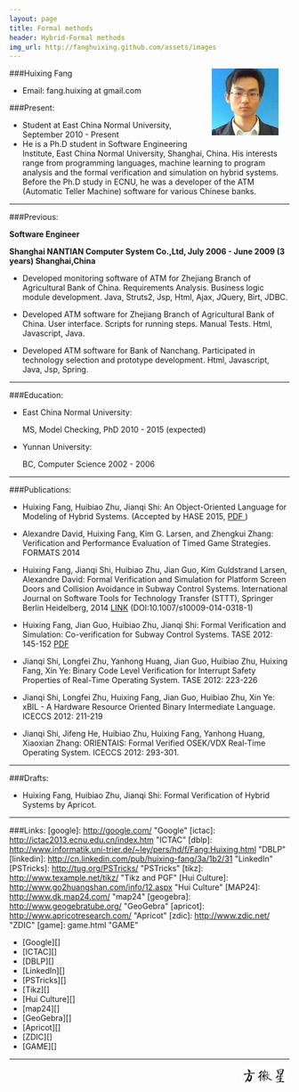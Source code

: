 ```yaml
---
layout: page
title: Formal methods
header: Hybrid-Formal methods
img_url: http://fanghuixing.github.com/assets/images
---
```



<img src="assets/images/13238568880001740m.jpg" style="FLOAT: right; MARGIN-BOTTOM: 10px; MARGIN-RIGHT: 20px">


###Huixing Fang 
*    Email: fang.huixing at gmail.com


###Present:

*    Student at East China Normal University, September 2010 - Present
*    He is a Ph.D student in Software Engineering Institute, East China Normal University, Shanghai, China. His interests range from programming languages, machine learning to program analysis and the formal verification and simulation on hybrid systems. Before the Ph.D study in ECNU, he was a developer of the ATM (Automatic Teller Machine) software for various Chinese banks.

***

###Previous:

**Software Engineer**

**Shanghai NANTIAN Computer System Co.,Ltd, July 2006 - June 2009 (3 years) Shanghai,China**
 
*    Developed monitoring software of ATM for Zhejiang Branch of Agricultural Bank of China. Requirements Analysis. Business logic module development. Java, Struts2, Jsp, Html, Ajax, JQuery, Birt, JDBC.

*    Developed ATM software for Zhejiang Branch of Agricultural Bank of China. User interface. Scripts for running steps. Manual Tests. Html, Javascript, Java.
	 
*	 Developed ATM software for Bank of Nanchang. Participated in technology selection and prototype development.  Html, Javascript, Java, Jsp, Spring.

***

###Education:

*    East China Normal University:
     
	 MS, Model Checking, PhD
     2010 - 2015 (expected)
	
*    Yunnan University:
     
	 BC, Computer Science
     2002 - 2006

	 
***
	
###Publications:
*   Huixing Fang, Huibiao Zhu, Jianqi Shi: An Object-Oriented Language for Modeling of Hybrid Systems. (Accepted by HASE 2015, <a href="assets/files/ApricotApricot.pdf"> PDF </a>)


*    Alexandre David, Huixing Fang, Kim G. Larsen, and Zhengkui Zhang: Verification and Performance Evaluation of Timed Game Strategies. FORMATS 2014

*    Huixing Fang, Jianqi Shi, Huibiao Zhu, Jian Guo, Kim Guldstrand Larsen, Alexandre David: Formal Verification and Simulation for Platform Screen Doors and Collision Avoidance in Subway Control Systems. International Journal on Software Tools for Technology Transfer (STTT), Springer Berlin Heidelberg, 2014 <a href="http://link.springer.com/article/10.1007/s10009-014-0318-1">LINK</a> (DOI:10.1007/s10009-014-0318-1)

*    Huixing Fang, Jian Guo, Huibiao Zhu, Jianqi Shi: Formal Verification and Simulation: Co-verification for Subway Control Systems. TASE 2012: 145-152 <a href="assets/files/TASE2012/Formal Verification and Simulation Co-Verification for Subway Control Systems.PDF">PDF</a>

*   Jianqi Shi, Longfei Zhu, Yanhong Huang, Jian Guo, Huibiao Zhu, Huixing Fang, Xin Ye: Binary Code Level Verification for Interrupt Safety Properties of Real-Time Operating System. TASE 2012: 223-226

*   Jianqi Shi, Longfei Zhu, Huixing Fang, Jian Guo, Huibiao Zhu, Xin Ye: xBIL - A Hardware Resource Oriented Binary Intermediate Language. ICECCS 2012: 211-219


*   Jianqi Shi, Jifeng He, Huibiao Zhu, Huixing Fang, Yanhong Huang, Xiaoxian Zhang: ORIENTAIS: Formal Verified OSEK/VDX Real-Time Operating System. ICECCS 2012: 293-301.





***

###Drafts:


* Huixing Fang, Huibiao Zhu, Jianqi Shi: Formal Verification of Hybrid Systems by Apricot. 

***

###Links:
[google]: http://google.com/        "Google"
[ictac]: http://ictac2013.ecnu.edu.cn/index.htm   "ICTAC"
[dblp]: http://www.informatik.uni-trier.de/~ley/pers/hd/f/Fang:Huixing.html   "DBLP"
[linkedin]: http://cn.linkedin.com/pub/huixing-fang/3a/1b2/31    "LinkedIn"
[PSTricks]: http://tug.org/PSTricks/    "PSTricks"
[tikz]: http://www.texample.net/tikz/ "Tikz and PGF"
[Hui Culture]: http://www.go2huangshan.com/info/12.aspx "Hui Culture"
[MAP24]: http://www.dk.map24.com/ "map24"
[geogebra]: http://www.geogebratube.org/ "GeoGebra"
[apricot]: http://www.apricotresearch.com/ "Apricot"
[zdic]: http://www.zdic.net/ "ZDIC"
[game]: game.html "GAME"
*  [Google][] 
*  [ICTAC][] 
*  [DBLP][] 
*  [LinkedIn][] 
*  [PSTricks][] 
*  [Tikz][] 
*  [Hui Culture][]
*  [map24][] 
*  [GeoGebra][]
*  [Apricot][]
*  [ZDIC][]
*  [GAME][]

***

<img src="assets/images/name.jpg" style="FLOAT: right; MARGIN-BOTTOM: 0px; MARGIN-right: 5px;height: 30px;width: 82px;">
